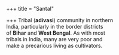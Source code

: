 +++
title = "Santal"

+++
Tribal (**adivasi**) community in northern  
India, particularly in the border districts  
of **Bihar** and **West Bengal**. As with most  
tribals in India, many are very poor and  
make a precarious living as cultivators.